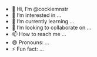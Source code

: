 - 👋 Hi, I’m @cockiemnstr
- 👀 I’m interested in ...
- 🌱 I’m currently learning ...
- 💞️ I’m looking to collaborate on ...
- 📫 How to reach me ...
- 😄 Pronouns: ...
- ⚡ Fun fact: ...

<!---
cockiemnstr/cockiemnstr is a ✨ special ✨ repository because its `README.md` (this file) appears on your GitHub profile.
You can click the Preview link to take a look at your changes.
--->
